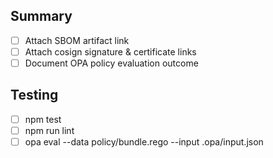 ## Summary

- [ ] Attach SBOM artifact link
- [ ] Attach cosign signature & certificate links
- [ ] Document OPA policy evaluation outcome

## Testing

- [ ] npm test
- [ ] npm run lint
- [ ] opa eval --data policy/bundle.rego --input .opa/input.json
